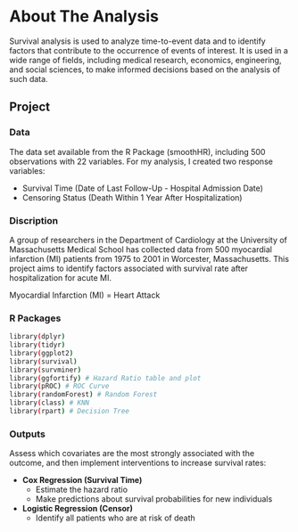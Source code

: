 # About The Analysis
Survival analysis is used to analyze time-to-event data and to identify factors that contribute to the occurrence of events of interest. It is used in a wide range of fields, including medical research, economics, engineering, and social sciences, to make informed decisions based on the analysis of such data.

## Project

### Data
The data set available from the R Package (smoothHR), including 500 observations with 22 variables.
For my analysis, I created two response variables: 
* Survival Time (Date of Last Follow-Up - Hospital Admission Date)
* Censoring Status (Death Within 1 Year After Hospitalization)

### Discription
A group of researchers in the Department of Cardiology at the University of Massachusetts Medical School has collected data from 500 myocardial infarction (MI) patients from 1975 to 2001 in Worcester, Massachusetts. This project aims to identify factors associated with survival rate after hospitalization for acute MI.

Myocardial Infarction (MI) = Heart Attack

### R Packages
```sh
library(dplyr)
library(tidyr)
library(ggplot2)
library(survival)
library(survminer)
library(ggfortify) # Hazard Ratio table and plot
library(pROC) # ROC Curve
library(randomForest) # Random Forest
library(class) # KNN
library(rpart) # Decision Tree
```

### Outputs
Assess which covariates are the most strongly associated with the outcome, and then implement interventions to increase survival rates:
* **Cox Regression (Survival Time)**
  - Estimate the hazard ratio
  - Make predictions about survival probabilities for new individuals
* **Logistic Regression (Censor)**
  - Identify all patients who are at risk of death
